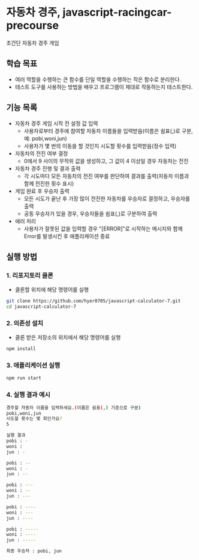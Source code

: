 # 자동차 경주, javascript-racingcar-precourse

초간단 자동차 경주 게임

## 학습 목표

- 여러 역할을 수행하는 큰 함수를 단일 역할을 수행하는 작은 함수로 분리한다.
- 테스트 도구를 사용하는 방법을 배우고 프로그램이 제대로 작동하는지 테스트한다.

## 기능 목록

- 자동차 경주 게임 시작 전 설정 값 입력
  - 사용자로부터 경주에 참여할 자동차 이름들을 입력받음(이름은 쉼표(,)로 구분, 예: pobi,woni,jun)
  - 사용자가 몇 번의 이동을 할 것인지 시도할 횟수를 입력받음(정수 입력)
- 자동차의 전진 여부 결정
  - 0에서 9 사이의 무작위 값을 생성하고, 그 값이 4 이상일 경우 자동차는 전진
- 자동차 경주 진행 및 결과 출력
  - 각 시도마다 모든 자동차의 전진 여부를 판단하여 결과를 출력(자동차 이름과 함께 전진한 횟수 표시)
- 게임 완료 후 우승자 출력
  - 모든 시도가 끝난 후 가장 많이 전진한 자동차를 우승자로 결정하고, 우승자를 출력
  - 공동 우승자가 있을 경우, 우승자들을 쉼표(,)로 구분하여 출력
- 에러 처리
  - 사용자가 잘못된 값을 입력할 경우 "[ERROR]"로 시작하는 메시지와 함께 Error를 발생시킨 후 애플리케이션 종료

## 실행 방법

### 1. 리포지토리 클론

- 클론할 위치에 해당 명령어를 실행

```bash
git clone https://github.com/hyer0705/javascript-calculator-7.git
cd javascript-calculator-7
```

### 2. 의존성 설치

- 클론 받은 저장소의 위치에서 해당 명령어를 실행

```bash
npm install
```

### 3. 애플리케이션 실행

```bash
npm run start
```

### 4. 실행 결과 예시

```bash
경주할 자동차 이름을 입력하세요.(이름은 쉼표(,) 기준으로 구분)
pobi,woni,jun
시도할 횟수는 몇 회인가요?
5

실행 결과
pobi : -
woni :
jun : -

pobi : --
woni : -
jun : --

pobi : ---
woni : --
jun : ---

pobi : ----
woni : ---
jun : ----

pobi : -----
woni : ----
jun : -----

최종 우승자 : pobi, jun
```
